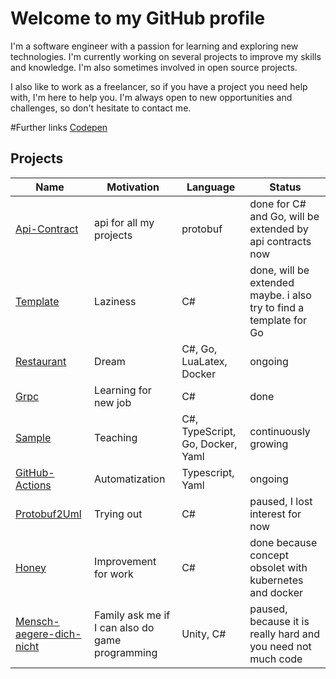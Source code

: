 # Welcome to my GitHub profile

I'm a software engineer with a passion for learning and exploring new technologies. I'm currently working on several projects to improve my skills and knowledge. I'm also sometimes involved in open source projects.

I also like to work as a freelancer, so if you have a project you need help with, I'm here to help you. I'm always open to new opportunities and challenges, so don't hesitate to contact me.

#Further links
[Codepen](https://codepen.io/KinNeko-De)

## Projects
| Name | Motivation | Language | Status |
| ---- | ----------- | -------- | ------ |
| [Api-Contract](https://github.com/KinNeko-De/api-contract) | api for all my projects | protobuf | done for C# and Go, will be extended by api contracts now |
| [Template](https://github.com/KinNeko-De/template-dotnet) | Laziness | C# | done, will be extended maybe. i also try to find a template for Go |
| [Restaurant](https://github.com/KinNeko-De?tab=repositories&q=archived%3Afalse+project-restaurant) | Dream | C#, Go, LuaLatex, Docker | ongoing |
| [Grpc](https://github.com/KinNeko-De?tab=repositories&q=project-grpc) | Learning for new job | C# | done |
| [Sample](https://github.com/KinNeko-De?tab=repositories&q=sample) | Teaching | C#, TypeScript, Go, Docker, Yaml | continuously growing |
| [GitHub-Actions](https://github.com/KinNeko-De?tab=repositories&q=project-githubaction) | Automatization | Typescript, Yaml | ongoing |
| [Protobuf2Uml](https://github.com/users/KinNeko-De/projects/2)| Trying out | C# | paused, I lost interest for now |
| [Honey](https://github.com/KinNeko-De/Honey) | Improvement for work | C# | done because concept obsolet with kubernetes and docker |
| [Mensch-aegere-dich-nicht](https://github.com/KinNeko-De/unity-mensch-aergere-dich-nicht) | Family ask me if I can also do game programming | Unity, C# | paused, because it is really hard and you need not much code |
